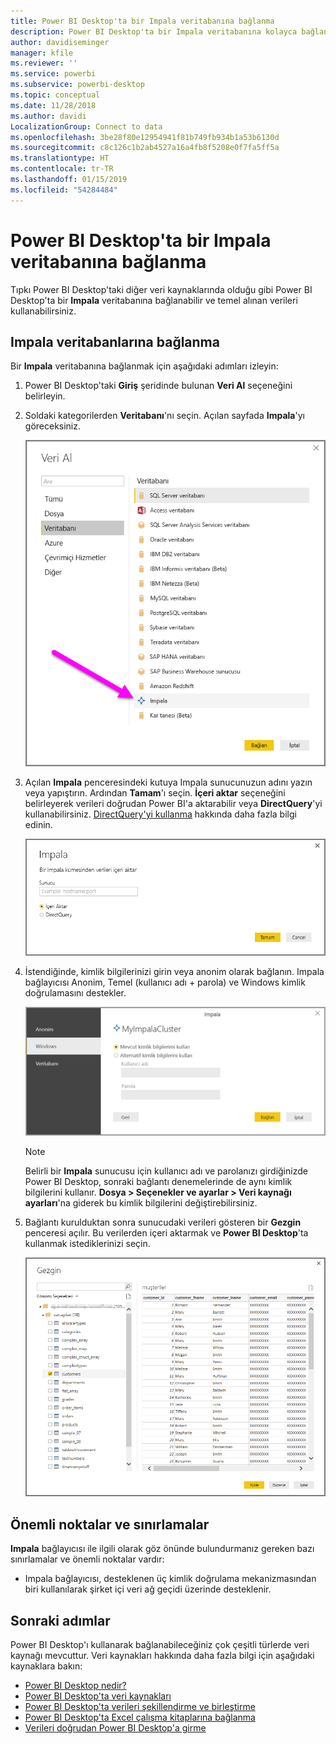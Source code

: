 ```yaml
---
title: Power BI Desktop'ta bir Impala veritabanına bağlanma
description: Power BI Desktop'ta bir Impala veritabanına kolayca bağlanma ve bu veritabanını kullanma
author: davidiseminger
manager: kfile
ms.reviewer: ''
ms.service: powerbi
ms.subservice: powerbi-desktop
ms.topic: conceptual
ms.date: 11/28/2018
ms.author: davidi
LocalizationGroup: Connect to data
ms.openlocfilehash: 3be28f80e12954941f81b749fb934b1a53b6130d
ms.sourcegitcommit: c8c126c1b2ab4527a16a4fb8f5208e0f7fa5ff5a
ms.translationtype: HT
ms.contentlocale: tr-TR
ms.lasthandoff: 01/15/2019
ms.locfileid: "54284484"
---
```

# <a name="connect-to-an-impala-database-in-power-bi-desktop"></a>Power BI Desktop'ta bir Impala veritabanına bağlanma
Tıpkı Power BI Desktop'taki diğer veri kaynaklarında olduğu gibi Power BI Desktop'ta bir **Impala** veritabanına bağlanabilir ve temel alınan verileri kullanabilirsiniz.

## <a name="connect-to-an-impala-database"></a>Impala veritabanlarına bağlanma
Bir **Impala** veritabanına bağlanmak için aşağıdaki adımları izleyin: 

1. Power BI Desktop'taki **Giriş** şeridinde bulunan **Veri Al** seçeneğini belirleyin. 

2. Soldaki kategorilerden **Veritabanı**'nı seçin. Açılan sayfada **Impala**'yı göreceksiniz.

    ![Veri Al](media/desktop-connect-impala/connect_impala_2.png)

3. Açılan **Impala** penceresindeki kutuya Impala sunucunuzun adını yazın veya yapıştırın. Ardından **Tamam**'ı seçin. **İçeri aktar** seçeneğini belirleyerek verileri doğrudan Power BI'a aktarabilir veya **DirectQuery**'yi kullanabilirsiniz. [DirectQuery'yi kullanma](desktop-use-directquery.md) hakkında daha fazla bilgi edinin.

    ![Impala penceresi](media/desktop-connect-impala/connect_impala_3a.png)

4. İstendiğinde, kimlik bilgilerinizi girin veya anonim olarak bağlanın. Impala bağlayıcısı Anonim, Temel (kullanıcı adı + parola) ve Windows kimlik doğrulamasını destekler.

    ![Impala bağlayıcısı](media/desktop-connect-impala/connect_impala_4.png)

    > [!NOTE]
    > Belirli bir **Impala** sunucusu için kullanıcı adı ve parolanızı girdiğinizde Power BI Desktop, sonraki bağlantı denemelerinde de aynı kimlik bilgilerini kullanır. **Dosya > Seçenekler ve ayarlar > Veri kaynağı ayarları**'na giderek bu kimlik bilgilerini değiştirebilirsiniz.


5. Bağlantı kurulduktan sonra sunucudaki verileri gösteren bir **Gezgin** penceresi açılır. Bu verilerden içeri aktarmak ve **Power BI Desktop**'ta kullanmak istediklerinizi seçin.

    ![Gezgin penceresi](media/desktop-connect-impala/connect_impala_5.png)

## <a name="considerations-and-limitations"></a>Önemli noktalar ve sınırlamalar
**Impala** bağlayıcısı ile ilgili olarak göz önünde bulundurmanız gereken bazı sınırlamalar ve önemli noktalar vardır:

* Impala bağlayıcısı, desteklenen üç kimlik doğrulama mekanizmasından biri kullanılarak şirket içi veri ağ geçidi üzerinde desteklenir.

## <a name="next-steps"></a>Sonraki adımlar
Power BI Desktop'ı kullanarak bağlanabileceğiniz çok çeşitli türlerde veri kaynağı mevcuttur. Veri kaynakları hakkında daha fazla bilgi için aşağıdaki kaynaklara bakın:

* [Power BI Desktop nedir?](desktop-what-is-desktop.md)
* [Power BI Desktop'ta veri kaynakları](desktop-data-sources.md)
* [Power BI Desktop'ta verileri şekillendirme ve birleştirme](desktop-shape-and-combine-data.md)
* [Power BI Desktop'ta Excel çalışma kitaplarına bağlanma](desktop-connect-excel.md)   
* [Verileri doğrudan Power BI Desktop'a girme](desktop-enter-data-directly-into-desktop.md)   

